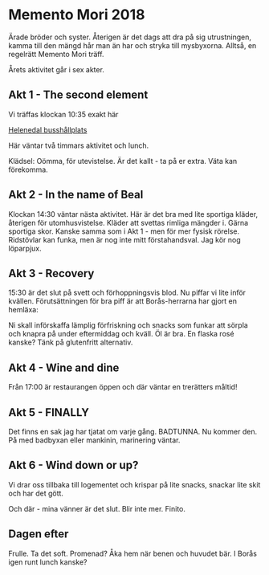 # Memento Mori 2018

Ärade bröder och syster.
Återigen är det dags att dra på sig utrustningen, kamma till den mängd hår man än har och stryka till mysbyxorna.
Alltså, en regelrätt Memento Mori träff.

Årets aktivitet går i sex akter.

## Akt 1 - The second element
Vi träffas klockan 10:35 exakt här

[Helenedal busshållplats](https://goo.gl/maps/1qbwdHNYLyj)

Här väntar två timmars aktivitet och lunch.

Klädsel: Oömma, för utevistelse. Är det kallt - ta på er extra. Väta kan förekomma.

## Akt 2 - In the name of Beal
Klockan 14:30 väntar nästa aktivitet.
Här är det bra med lite sportiga kläder, återigen för utomhusvistelse. Kläder att svettas rimliga mängder i. Gärna sportiga skor.
Kanske samma som i Akt 1 - men för mer fysisk rörelse. Ridstövlar kan funka, men är nog inte mitt förstahandsval. Jag kör nog löparpjux.

## Akt 3 - Recovery
15:30 är det slut på svett och förhoppningsvis blod.
Nu piffar vi lite inför kvällen.
Förutsättningen för bra piff är att Borås-herrarna har gjort en hemläxa:

Ni skall införskaffa lämplig förfriskning och snacks som funkar att sörpla och knapra på under eftermiddag och kväll. Öl är bra. En flaska rosé kanske? Tänk på glutenfritt alternativ.

## Akt 4 - Wine and dine
Från 17:00 är restaurangen öppen och där väntar en trerätters måltid!

## Akt 5 - FINALLY
Det finns en sak jag har tjatat om varje gång. BADTUNNA. Nu kommer den. På med badbyxan eller mankinin, marinering väntar.

## Akt 6 - Wind down or up?
Vi drar oss tillbaka till logementet och krispar på lite snacks, snackar lite skit och har det gött.


Och där - mina vänner är det slut. Blir inte mer. Finito.

## Dagen efter
Frulle. Ta det soft. Promenad? Åka hem när benen och huvudet bär. I Borås igen runt lunch kanske?



